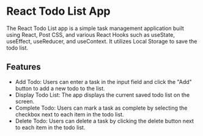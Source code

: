 # React Todo List App

The React Todo List app is a simple task management application built using React, Post CSS, and various React Hooks such as useState, useEffect, useReducer, and useContext. It utilizes Local Storage to save the todo list.

## Features

- Add Todo: Users can enter a task in the input field and click the "Add" button to add a new todo to the list.
- Display Todo List: The app displays the current saved todo list on the screen.
- Complete Todo: Users can mark a task as complete by selecting the checkbox next to each item in the todo list.
- Delete Todo: Users can delete a task by clicking the delete button next to each item in the todo list.
